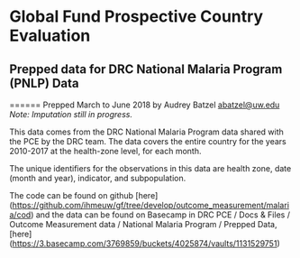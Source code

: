# Global Fund Prospective Country Evaluation
## Prepped data for DRC National Malaria Program (PNLP) Data
======
Prepped March to June 2018 by Audrey Batzel abatzel@uw.edu
*Note: Imputation still in progress.*
  
This data comes from the DRC National Malaria Program data shared with the PCE by the DRC team.  The data covers the entire country for the years 2010-2017 at the health-zone level, for each month.

The unique identifiers for the observations in this data are health zone, date (month and year), indicator, and subpopulation.

The code can be found on github [here] (https://github.com/ihmeuw/gf/tree/develop/outcome_measurement/malaria/cod) and the data can be found on Basecamp in DRC PCE / Docs & Files / Outcome Measurement data / National Malaria Program / Prepped Data, [here] (https://3.basecamp.com/3769859/buckets/4025874/vaults/1131529751)